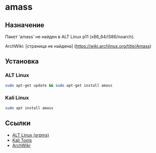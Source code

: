 # amass

## Назначение

Пакет 'amass' не найден в ALT Linux p11 (x86_64/i586/noarch).

ArchWiki: [страница не найдена] (https://wiki.archlinux.org/title/Amass)

## Установка

### ALT Linux
```bash
sudo apt-get update && sudo apt-get install amass
```

### Kali Linux
```bash
sudo apt install amass
```

## Ссылки

- [ALT Linux (srpms)](https://packages.altlinux.org/ru/p11/srpms/amass/)
- [Kali Tools](https://www.kali.org/tools/amass/)
- [ArchWiki](https://wiki.archlinux.org/title/Amass)
